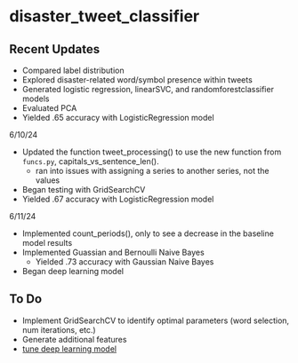 # disaster_tweet_classifier

## Recent Updates
- Compared label distribution
- Explored disaster-related word/symbol presence within tweets
- Generated logistic regression, linearSVC, and randomforestclassifier models
- Evaluated PCA
- Yielded .65 accuracy with LogisticRegression model
  
6/10/24

- Updated the function tweet_processing() to use the new function from `funcs.py`, capitals_vs_sentence_len().
    - ran into issues with assigning a series to another series, not the values
- Began testing with GridSearchCV
- Yielded .67 accuracy with LogisticRegression model

6/11/24

- Implemented count_periods(), only to see a decrease in the baseline model results
- Implemented Guassian and Bernoulli Naive Bayes
    - Yielded .73 accuracy with Gaussian Naive Bayes
- Began deep learning model
  
## To Do
- Implement GridSearchCV to identify optimal parameters (word selection, num iterations, etc.)
- Generate additional features
- [tune deep learning model](https://machinelearningmastery.com/binary-classification-tutorial-with-the-keras-deep-learning-library/)